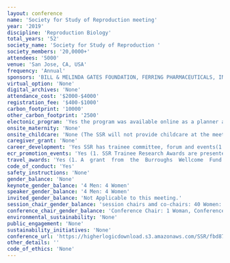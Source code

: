 ```yaml
---
layout: conference 
name: 'Society for Study of Reproduction meeting'
year: '2019'
discipline: 'Reproduction Biology'
total_years: '52'
society_name: 'Society for Study of Reproduction '
society_members: '20,0000+'
attendees: '5000'
venue: 'San Jose, CA, USA'
frequency: 'Annual'
sponsors: 'BILL & MELINDA GATES FOUNDATION, FERRING PHARMACEUTICALS, INC., NATIONAL INSTITUTES OF HEALTH - EUNICE KENNEDY SHRIVER NATIONAL INSTITUTE OF CHILD HEALTH AND HUMAN DEVELOPMENT, NATIONAL INSTITUTES OF HEALTH - NATIONAL INSTITUTE OF ENVIRONMENTAL HEALTH SCIENCES, MARCH OF DIMES, CReATe Fertility Centre, IVF Hong Kong /IVF Worldwide, BURROUGHS WELLCOME FUND, VIRENDRA B. MAHESH NEW INVESTIGATOR ENDOWMENT FUND, USDA NATIONAL INSTITUTES OF FOOD & AGRICULTURE, LALOR FOUNDATION'
virtual_option: 'None'
digital_archives: 'None'
attendance_cost: '$2000-$4000'
registration_fee: '$400-$1000'
carbon_footprint: '10000'
other_carbon_footprint: '2500'
electonic_program: 'Yes the program was available online as a planner and a .pdf file.'
onsite_maternity: 'None'
onsite_childcare: 'None (The SSR will not provide childcare at the meeting. However, the Ottawa Tourism recommends using Nannies on Call to arrange childcare on your own. https://nanniesoncall.com/ )'
caregiver_grant: 'None'
career_development: 'Yes SSR has trainee committee, forum and events(1.TRAINEE/MENTOR LUNCHEON 2. CAREER CONSULTATION CENTER 3. Diversity Symposium Lunch 4. NICHD PRE-MEETING WORKSHOP:NIH Support for Typical and Non-typical Career Trajectories: Getting to Where You Want to Be  5. PRE-MEETING MEDIA TRAINING WORKSHOP: Does speaking with the media make you break out in a cold sweat?  6. SCIENCE COMMUNICATION POST-MEETING WORKSHOPS  7. Searching, Applying, Interviewing, and Negotiating for Your First Job  8. NIH and CIHR Support for Typical and Non-typical Career Trajectories: Getting To Where You Want to Be  9. Trainee - Diversity Lunch 10. Progressive Lunch with Industry  10. Career Consultation Center)'
ecr_promotion_events: 'Yes (1. SSR Trainee Research Awards are presented to the best oral and poster presen-tations by SSR Trainee members at the Annual Meeting as evaluated by the SSR Awards Committee. From these finalists, the Awards Committee selects First (USD $500), Second (USD $300), and Third (USD $200) prizes to be awarded to the three best poster and three best oral presentations 2. LALOR FOUNDATION MERIT AWARDS 3. USDA NIFA-AFRI MERIT AWARDS)'
travel_awards: 'Yes (1. A  grant  from  the  Burroughs  Wellcome  Fund  provides  travel  fellowships  for  under-represented minority trainees and junior faculty from the US and Canada to enable their participation in the SSR Annual Meeting. The fellowship includes reimbursement of meeting registration; up to USD $1,200 for housing, food, and travel expenses; and complimentary SSR Membership through the next calendar year. 2. Burroughs Wellcome Fund Travel Fellowships for Underrepresented Trainees and Junior Faculty)'
code_of_conduct: 'Yes'
safety_instructions: 'None'
gender_balance: 'None'
keynote_gender_balance: '4 Men: 4 Women'
speaker_gender_balance: '4 Men: 4 Women'
invited_gender_balance: 'Not Applicable to this meeting.'
session_chair_gender_balance: 'session chairs amd co-chairs: 40 Women: 18 Men'
conference_chair_gender_balance: 'Conference Chair: 1 Woman, Conference committee co-chairs: 2 Men, Program Committee: 14 Men: 15 Women'
environmental_sustainability: 'None'
public_engagement: 'None'
sustainability_initiatives: 'None'
conference_url: 'https://higherlogicdownload.s3.amazonaws.com/SSR/fbd87d69-d53f-458a-8220-829febdf990b/UploadedImages/Web_Version_SSR_52nd_2019_Annual_Meeting_Final_Program_WEB_062519_2.pdf'
other_details: ''
code_of_ethics: 'None'
---
```

